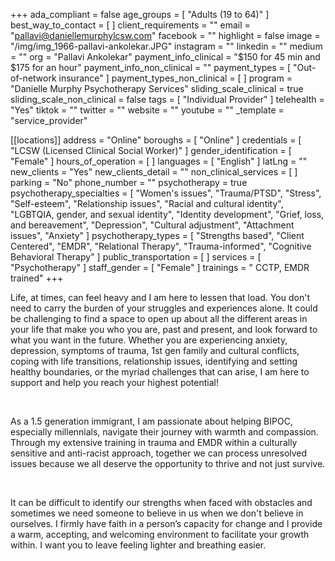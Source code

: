 +++
ada_compliant = false
age_groups = [ "Adults (19 to 64)" ]
best_way_to_contact = [ ]
client_requirements = ""
email = "pallavi@daniellemurphylcsw.com"
facebook = ""
highlight = false
image = "/img/img_1966-pallavi-ankolekar.JPG"
instagram = ""
linkedin = ""
medium = ""
org = "Pallavi Ankolekar"
payment_info_clinical = "$150 for 45 min and $175 for an hour"
payment_info_non_clinical = ""
payment_types = [ "Out-of-network insurance" ]
payment_types_non_clinical = [ ]
program = "Danielle Murphy Psychotherapy Services"
sliding_scale_clinical = true
sliding_scale_non_clinical = false
tags = [ "Individual Provider" ]
telehealth = "Yes"
tiktok = ""
twitter = ""
website = ""
youtube = ""
_template = "service_provider"

[[locations]]
address = "Online"
boroughs = [ "Online" ]
credentials = [ "LCSW (Licensed Clinical Social Worker)" ]
gender_identification = [ "Female" ]
hours_of_operation = [ ]
languages = [ "English" ]
latLng = ""
new_clients = "Yes"
new_clients_detail = ""
non_clinical_services = [ ]
parking = "No"
phone_number = ""
psychotherapy = true
psychotherapy_specialties = [
  "Women's issues",
  "Trauma/PTSD",
  "Stress",
  "Self-esteem",
  "Relationship issues",
  "Racial and cultural identity",
  "LGBTQIA, gender, and sexual identity",
  "Identity development",
  "Grief, loss, and bereavement",
  "Depression",
  "Cultural adjustment",
  "Attachment issues",
  "Anxiety"
]
psychotherapy_types = [
  "Strengths based",
  "Client Centered",
  "EMDR",
  "Relational Therapy",
  "Trauma-informed",
  "Cognitive Behavioral Therapy"
]
public_transportation = [ ]
services = [ "Psychotherapy" ]
staff_gender = [ "Female" ]
trainings = " CCTP, EMDR trained"
+++

Life, at times, can feel heavy and I am here to lessen that load. You don't need to carry the burden of your struggles and experiences alone. It could be challenging to find a space to open up about all the different areas in your life that make you who you are, past and present, and look forward to what you want in the future. Whether you are experiencing anxiety, depression, symptoms of trauma, 1st gen family and cultural conflicts, coping with life transitions, relationship issues, identifying and setting healthy boundaries, or the myriad challenges that can arise, I am here to support and help you reach your highest potential!

<br>

As a 1.5 generation immigrant, I am passionate about helping BIPOC, especially millennials, navigate their journey with warmth and compassion. Through my extensive training in trauma and EMDR within a culturally sensitive and anti-racist approach, together we can process unresolved issues because we all deserve the opportunity to thrive and not just survive.

<br>

It can be difficult to identify our strengths when faced with obstacles and sometimes we need someone to believe in us when we don't believe in ourselves. I firmly have faith in a person’s capacity for change and I provide a warm, accepting, and welcoming environment to facilitate your growth within. I want you to leave feeling lighter and breathing easier.
